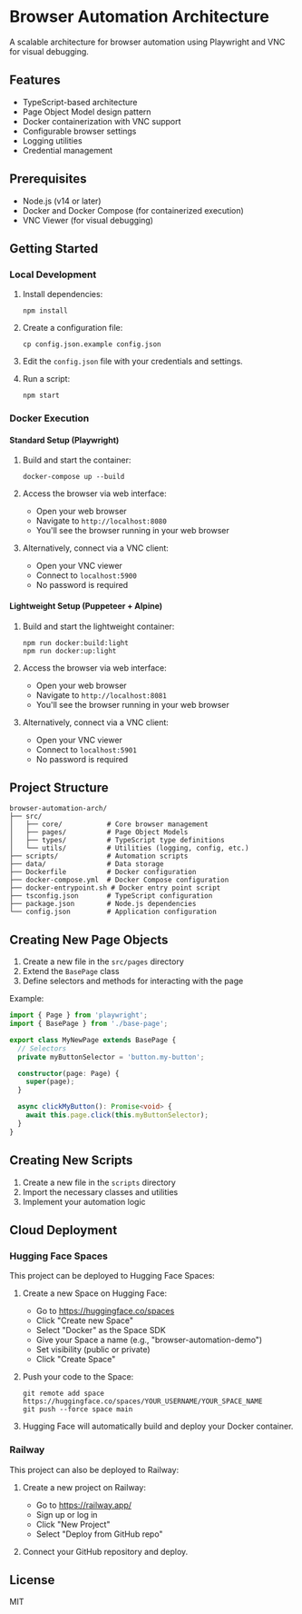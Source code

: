 # Browser Automation Architecture

A scalable architecture for browser automation using Playwright and VNC for visual debugging.

## Features

- TypeScript-based architecture
- Page Object Model design pattern
- Docker containerization with VNC support
- Configurable browser settings
- Logging utilities
- Credential management

## Prerequisites

- Node.js (v14 or later)
- Docker and Docker Compose (for containerized execution)
- VNC Viewer (for visual debugging)

## Getting Started

### Local Development

1. Install dependencies:
   ```
   npm install
   ```

2. Create a configuration file:
   ```
   cp config.json.example config.json
   ```

3. Edit the `config.json` file with your credentials and settings.

4. Run a script:
   ```
   npm start
   ```

### Docker Execution

#### Standard Setup (Playwright)

1. Build and start the container:
   ```
   docker-compose up --build
   ```

2. Access the browser via web interface:
   - Open your web browser
   - Navigate to `http://localhost:8080`
   - You'll see the browser running in your web browser

3. Alternatively, connect via a VNC client:
   - Open your VNC viewer
   - Connect to `localhost:5900`
   - No password is required

#### Lightweight Setup (Puppeteer + Alpine)

1. Build and start the lightweight container:
   ```
   npm run docker:build:light
   npm run docker:up:light
   ```

2. Access the browser via web interface:
   - Open your web browser
   - Navigate to `http://localhost:8081`
   - You'll see the browser running in your web browser

3. Alternatively, connect via a VNC client:
   - Open your VNC viewer
   - Connect to `localhost:5901`
   - No password is required

## Project Structure

```
browser-automation-arch/
├── src/
│   ├── core/           # Core browser management
│   ├── pages/          # Page Object Models
│   ├── types/          # TypeScript type definitions
│   └── utils/          # Utilities (logging, config, etc.)
├── scripts/            # Automation scripts
├── data/               # Data storage
├── Dockerfile          # Docker configuration
├── docker-compose.yml  # Docker Compose configuration
├── docker-entrypoint.sh # Docker entry point script
├── tsconfig.json       # TypeScript configuration
├── package.json        # Node.js dependencies
└── config.json         # Application configuration
```

## Creating New Page Objects

1. Create a new file in the `src/pages` directory
2. Extend the `BasePage` class
3. Define selectors and methods for interacting with the page

Example:

```typescript
import { Page } from 'playwright';
import { BasePage } from './base-page';

export class MyNewPage extends BasePage {
  // Selectors
  private myButtonSelector = 'button.my-button';

  constructor(page: Page) {
    super(page);
  }

  async clickMyButton(): Promise<void> {
    await this.page.click(this.myButtonSelector);
  }
}
```

## Creating New Scripts

1. Create a new file in the `scripts` directory
2. Import the necessary classes and utilities
3. Implement your automation logic

## Cloud Deployment

### Hugging Face Spaces

This project can be deployed to Hugging Face Spaces:

1. Create a new Space on Hugging Face:
   - Go to https://huggingface.co/spaces
   - Click "Create new Space"
   - Select "Docker" as the Space SDK
   - Give your Space a name (e.g., "browser-automation-demo")
   - Set visibility (public or private)
   - Click "Create Space"

2. Push your code to the Space:
   ```
   git remote add space https://huggingface.co/spaces/YOUR_USERNAME/YOUR_SPACE_NAME
   git push --force space main
   ```

3. Hugging Face will automatically build and deploy your Docker container.

### Railway

This project can also be deployed to Railway:

1. Create a new project on Railway:
   - Go to https://railway.app/
   - Sign up or log in
   - Click "New Project"
   - Select "Deploy from GitHub repo"

2. Connect your GitHub repository and deploy.

## License

MIT
